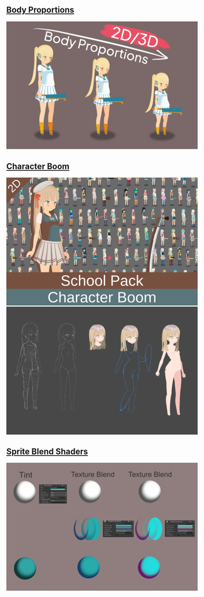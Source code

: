 ## [Body Proportions](BodyProportions.md)
[![cover](/assets/img/BodyProportions.png)](BodyProportions)

## [Character Boom](CharacterBoom.md)
[![cover](/assets/img/character_boom_cover.png)](CharacterBoom)
[![sketch](/assets/img/sketch.png)](CharacterBoom)

## [Sprite Blend Shaders](https://assetstore.unity.com/packages/slug/231432?aid=1101lqGVS)
[![Sprite Blend Shaders](/assets/img/TextureBlend2.png)](https://assetstore.unity.com/packages/slug/231432?aid=1101lqGVS)







